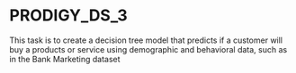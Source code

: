 # PRODIGY_DS_3
This task is to create a decision tree model that predicts if a customer will buy a products or service using demographic and behavioral data, such as in the Bank Marketing dataset
